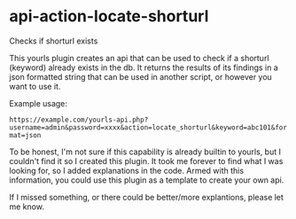 # api-action-locate-shorturl
Checks if shorturl exists

This yourls plugin creates an api that can be used to check if a shorturl (keyword) already exists in the db.  It returns the results of its findings in a json formatted string that can be used in another script, or however you want to use it.

Example usage:

`https://example.com/yourls-api.php?username=admin&password=xxxx&action=locate_shorturl&keyword=abc101&format=json`

To be honest, I'm not sure if this capability is already builtin to yourls, but I couldn't find it so I created this plugin.  It took me forever to find what I was looking for, so I added explanations in the code.  Armed with this information, you could use this plugin as a template to create your own api.

If I missed something, or there could be better/more explantions, please let me know.

